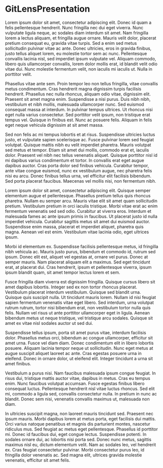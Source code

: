 # GitLensPresentation


Lorem ipsum dolor sit amet, consectetur adipiscing elit. Donec id quam a felis pellentesque hendrerit. Nunc fringilla nec dui eget viverra. Nunc vulputate ligula neque, ac sodales diam interdum sit amet. Nam fringilla lorem a lectus aliquam, et fringilla augue ornare. Mauris velit dolor, placerat pretium consequat eu, gravida vitae turpis. Sed a enim sed metus sollicitudin pulvinar vitae ac ante. Donec ultricies, eros in gravida finibus, justo tellus aliquet lorem, eu molestie tortor sem ac nunc. Pellentesque convallis lacinia nisl, sed imperdiet ipsum vulputate vel. Aliquam commodo, libero quis ullamcorper convallis, lorem dolor mollis erat, id blandit velit odio vitae dui. Nunc molestie fermentum velit, non iaculis mi iaculis ut. Nulla in porttitor velit.

Phasellus vitae ante sem. Proin tempor leo non tellus fringilla, vitae convallis metus condimentum. Cras hendrerit magna dignissim turpis facilisis hendrerit. Phasellus nec nulla rhoncus, aliquam odio vitae, dignissim elit. Praesent sit amet magna enim. Suspendisse a nisi purus. Duis nibh nibh, vestibulum et nibh mollis, malesuada ullamcorper nunc. Sed euismod consequat massa at interdum. In pulvinar tempus ultrices. Ut rhoncus nisi eget nulla varius consectetur. Sed porttitor velit ipsum, non tristique erat tempus vel. Quisque in finibus est. Nunc ac posuere felis. Aliquam in felis eget neque vehicula dignissim at sit amet massa.

Sed non felis ac mi tempus lobortis et at risus. Suspendisse ultricies luctus justo, et vulputate sapien scelerisque ac. Fusce pulvinar lorem sed feugiat volutpat. Quisque mattis nibh eu velit imperdiet pharetra. Mauris volutpat sed metus et tempor. Etiam sit amet dui mollis, commodo erat et, iaculis dolor. Praesent vel nibh nec tellus venenatis aliquet. Quisque porttitor nisl id mi dapibus varius condimentum et tortor. In convallis erat eget augue dapibus auctor. Cras porta dolor sed finibus vehicula. Curabitur tempor, ante vitae congue euismod, nunc ex vestibulum augue, nec pharetra felis nisi eu arcu. Donec finibus tellus urna, vel efficitur elit facilisis bibendum. Sed porta placerat faucibus. Maecenas vel mollis nisi, non fermentum nibh.

 Lorem ipsum dolor sit amet, consectetur adipiscing elit. Quisque semper elementum augue et pellentesque. Phasellus pretium tellus quis rhoncus pharetra. Nullam eu semper arcu. Mauris vitae elit sit amet quam sollicitudin pretium. Vestibulum pretium in orci iaculis tristique. Morbi vitae erat ac enim fermentum venenatis sed sed odio. Curabitur at viverra eros. Interdum et malesuada fames ac ante ipsum primis in faucibus. Ut placerat justo id nulla imperdiet vehicula. Curabitur sagittis metus sit amet dui euismod auctor. Suspendisse enim massa, placerat et imperdiet aliquet, pharetra quis magna. Aenean vel est enim. Vestibulum vitae lacinia odio, eget ultrices ipsum.

Morbi id elementum ex. Suspendisse facilisis pellentesque metus, id fringilla nibh vehicula ac. Mauris justo purus, bibendum et commodo id, rutrum sed ipsum. Donec elit est, aliquet vel egestas at, ornare vel purus. Donec at semper mauris. Nam placerat aliquam elit a maximus. Sed eget tincidunt erat, at placerat dui. Cras hendrerit, ipsum et pellentesque viverra, ipsum ipsum blandit quam, sit amet tempor lectus lorem et sem.

Fusce fringilla diam viverra est dignissim fringilla. Quisque cursus libero sit amet dapibus lobortis. Integer sed ex non tortor rhoncus placerat. Vestibulum placerat interdum vestibulum. Quisque sed blandit urna. Quisque quis suscipit nulla. Ut tincidunt mauris lorem. Nullam id nisi feugiat sapien fermentum venenatis vitae eget libero. Sed interdum, urna volutpat rutrum rutrum, tortor nisi bibendum erat, non vestibulum tortor nulla quis felis. Nullam vel risus ut ante porttitor ullamcorper eget in ligula. Aenean bibendum metus ut neque tristique, vel tristique arcu sodales. Quisque sit amet ex vitae nisl sodales auctor ut sed dui.

Suspendisse tellus ipsum, porta sit amet purus vitae, interdum facilisis dolor. Phasellus metus orci, bibendum ac congue ullamcorper, efficitur sit amet urna. Fusce vel diam diam. Donec condimentum elit in libero lobortis posuere. Aliquam lacinia tempor neque ut sollicitudin. Nunc eget metus at augue suscipit aliquet laoreet ac ante. Cras egestas posuere urna in eleifend. Donec in ornare dolor, ut eleifend elit. Integer tincidunt a urna sit amet finibus.

Vestibulum a purus nisi. Nam faucibus malesuada ipsum congue feugiat. In risus dui, tristique mattis auctor vitae, dapibus in metus. Cras eu tempus enim. Nunc faucibus volutpat accumsan. Fusce egestas finibus libero consequat luctus. Pellentesque hendrerit nisl vitae luctus rhoncus. Sed elit mi, commodo a ligula sed, convallis consectetur nulla. In pretium in nunc ac blandit. Donec sem nisi, venenatis convallis maximus ut, malesuada non diam.

In ultricies suscipit magna, non laoreet mauris tincidunt sed. Praesent nec ipsum mauris. Morbi dapibus lorem at metus porta, eget facilisis dui mattis. Orci varius natoque penatibus et magnis dis parturient montes, nascetur ridiculus mus. Sed feugiat ac metus eget pellentesque. Phasellus id porttitor mi. Donec id faucibus dui, eget congue lectus. Suspendisse potenti. In sodales ornare dui, ac lobortis nisi porta sed. Donec nunc metus, sagittis maximus nisl eu, dictum elementum velit. Nam ac sodales leo, vel hendrerit ex. Cras feugiat consectetur pulvinar. Morbi consectetur purus leo, id fringilla dolor venenatis ac. Sed magna elit, ultrices gravida molestie venenatis, efficitur sit amet felis. 

